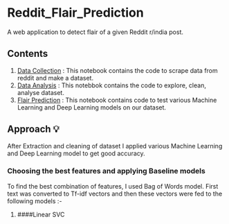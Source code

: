 # Reddit_Flair_Prediction

A web application to detect flair of a given Reddit r/india post.

## Contents

1. [Data Collection](https://github.com/raghav103/Reddit_Flair_Prediction/blob/master/Reddit-Flair-Predictor-DataCollection.ipynb) : This notebook contains the code to scrape data from reddit and make a dataset.
2. [Data Analysis](https://github.com/raghav103/Reddit_Flair_Prediction/blob/master/Reddit-Flair-Predictor-DataAnalyses.ipynb) : This notebbok contains the code to explore, clean, analyse dataset.
3. [Flair Prediction](https://github.com/raghav103/Reddit_Flair_Prediction/blob/master/Reddit-Flair-Predictor-Models.ipynb) : This notebook contains code to test various Machine Learning and Deep Learning models on our dataset.

## Approach 💡

After Extraction and cleaning of dataset I applied various Machine Learning and Deep Learning model to get good accuracy.

### Choosing the best features and applying Baseline models

To find the best combination of features, I used Bag of Words model. First text was converted to Tf-idf vectors and then these vectors were fed to the following models :-

1. ####Linear SVC
